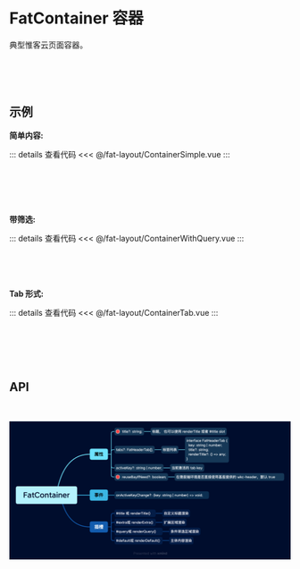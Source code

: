 <script setup>
  import ContainerSimple from './ContainerSimple.vue'
  import ContainerWithQuery from './ContainerWithQuery.vue'
  import ContainerTab from './ContainerTab.vue'

</script>

# FatContainer 容器

典型惟客云页面容器。

<br>
<br>
<br>

## 示例

**简单内容:**

<ClientOnly>
  <div class="wk-demo"><ContainerSimple /></div>
</ClientOnly>

::: details 查看代码
<<< @/fat-layout/ContainerSimple.vue
:::

<br>
<br>
<br>
<br>

**带筛选:**

<ClientOnly>
  <div class="wk-demo"><ContainerWithQuery /></div>
</ClientOnly>

::: details 查看代码
<<< @/fat-layout/ContainerWithQuery.vue
:::

<br>
<br>
<br>

**Tab 形式:**

<ClientOnly>
  <div class="wk-demo"><ContainerTab /></div>
</ClientOnly>

::: details 查看代码
<<< @/fat-layout/ContainerTab.vue
:::

<br>
<br>
<br>
<br>

## API

<br>

![](./images/fat-container.png)

<br>
<br>
<br>
